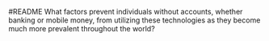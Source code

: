 #README
What factors prevent individuals without accounts, whether banking or mobile money, from utilizing these technologies as they become much more prevalent throughout the world?